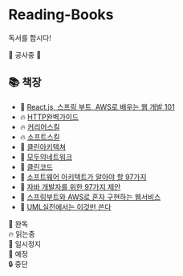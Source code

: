 # Reading-Books
독서를 합시다!  

🚧 공사중 🚧

## 📚 책장

- 🎉 [React.js, 스프링 부트, AWS로 배우는 웹 개발 101](https://github.com/kimziou77/Reading-Books/tree/main/books/React.js-SpringBoot-AWS-Web101)
- 🔥 [HTTP완벽가이드](https://github.com/kimziou77/Reading-Books/tree/main/books/http%EC%99%84%EB%B2%BD%EA%B0%80%EC%9D%B4%EB%93%9C)
- 🔥 [커리어스킬](https://github.com/kimziou77/Reading-Books/tree/main/books/%EC%BB%A4%EB%A6%AC%EC%96%B4%EC%8A%A4%ED%82%AC)
- 🔥 [소프트스킬](https://github.com/kimziou77/Reading-Books/tree/main/books/%EC%86%8C%ED%94%84%ED%8A%B8%EC%8A%A4%ED%82%AC)
- 💬 [클린아키텍쳐](https://github.com/kimziou77/Reading-Books/tree/main/books/%ED%81%B4%EB%A6%B0%EC%95%84%ED%82%A4%ED%85%8D%EC%B2%98)
- 💬 [모두의네트워크](https://github.com/kimziou77/Reading-Books/tree/main/books/%EB%AA%A8%EB%91%90%EC%9D%98%EB%84%A4%ED%8A%B8%EC%9B%8C%ED%81%AC)
- 🔖 [클린코드]()
- 🔖 [소프트웨어 아키텍트가 알아야 할 97가지]()
- 🔖 [자바 개발자를 위한 97가지 제안]()
- 🔖 [스프링부트와 AWS로 혼자 구현하는 웹서비스]()
- 🔖 [UML실전에서는 이것만 쓴다]()

🎉 완독  
🔥 읽는중  
💬 일시정지  
🔖 예정  
🔒 중단

